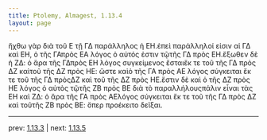 ```yaml
---
title: Ptolemy, Almagest, 1.13.4
layout: page
---
```


ἤχθω γὰρ διὰ τοῦ Ε τῇ ΓΔ παράλληλος ἡ ΕΗ.ἐπεὶ παράλληλοί εἰσιν αἱ ΓΔ καὶ ΕΗ, ὁ τῆς ΓΑπρὸς ΕΑ λόγος ὁ αὐτός ἐστιν τῷτῆς ΓΔ πρὸς ΕΗ.ἔξωθεν δὲ ἡ ΖΔ: ὁ ἄρα τῆς ΓΔπρὸς ΕΗ λόγος συγκείμενος ἔσταιἔκ τε τοῦ τῆς ΓΔ πρὸς ΔΖ καὶτοῦ τῆς ΔΖ πρὸς ΗΕ: ὥστε καὶὁ τῆς ΓΑ πρὸς ΑΕ λόγος σύγκειται ἔκ τε τοῦ τῆς ΓΔ πρὸςΔΖ καὶ τοῦ τῆς ΔΖ πρὸς ΗΕ.ἔστιν δὲ καὶ ὁ τῆς ΔΖ πρὸς ΗΕ λόγος ὁ αὐτὸς τῷτῆς ΖΒ πρὸς ΒΕ διὰ τὸ παραλλήλουςπάλιν εἶναι τὰς ΕΗ καὶ ΖΔ: ὁ ἄρα τῆς ΓΑ πρὸς ΑΕλόγος σύγκειται ἔκ τε τοῦ τῆς ΓΔ πρὸς ΔΖ καὶ τοῦτῆς ΖΒ πρὸς ΒΕ: ὅπερ προέκειτο δεῖξαι.

---

prev: [1.13.3](../1.13.3/) | next: [1.13.5](../1.13.5/)

